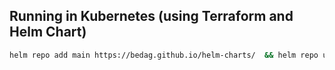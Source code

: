 ## Running in Kubernetes (using Terraform and Helm Chart)
```sh
helm repo add main https://bedag.github.io/helm-charts/  && helm repo update

